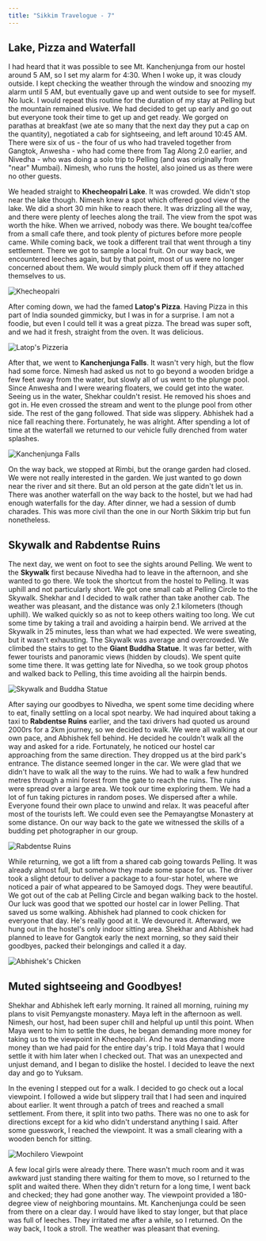 ```yaml
---
title: "Sikkim Travelogue - 7"
---
```

 
## Lake, Pizza and Waterfall

I had heard that it was possible to see Mt. Kanchenjunga from our hostel around 5 AM, so I set my alarm for 4:30. When I woke up, it was cloudy outside. I kept checking the weather through the window and snoozing my alarm until 5 AM, but eventually gave up and went outside to see for myself. No luck. I would repeat this routine for the duration of my stay at Pelling but the mountain remained elusive. We had decided to get up early and go out but everyone took their time to get up and get ready. We gorged on parathas at breakfast (we ate so many that the next day they put a cap on the quantity), negotiated a cab for sightseeing, and left around 10:45 AM. There were six of us - the four of us who had traveled together from Gangtok, Anwesha - who had come there from Tag Along 2.0 earlier, and Nivedha - who was doing a solo trip to Pelling (and was originally from "near" Mumbai). Nimesh, who runs the hostel, also joined us as there were no other guests.

We headed straight to **Khecheopalri Lake**. It was crowded. We didn't stop near the lake though. Nimesh knew a spot which offered good view of the lake. We did a short 30 min hike to reach there. It was drizzling all the way, and there were plenty of leeches along the trail. The view from the spot was worth the hike. When we arrived, nobody was there. We bought tea/coffee from a small cafe there, and took plenty of pictures before more people came. While coming back, we took a different trail that went through a tiny settlement. There we got to sample a local fruit. On our way back, we encountered leeches again, but by that point, most of us were no longer concerned about them. We would simply pluck them off if they attached themselves to us.

![Khecheopalri](/assets/images/posts/sikkim-travelogue/khecheopalri.jpg)

After coming down, we had the famed **Latop's Pizza**. Having Pizza in this part of India sounded gimmicky, but I was in for a surprise. I am not a foodie, but even I could tell it was a great pizza. The bread was super soft, and we had it fresh, straight from the oven. It was delicious.

![Latop's Pizzeria](/assets/images/posts/sikkim-travelogue/latops.jpg)

After that, we went to **Kanchenjunga Falls**. It wasn't very high, but the flow had some force. Nimesh had asked us not to go beyond a wooden bridge a few feet away from the water, but slowly all of us went to the plunge pool. Since Anwesha and I were wearing floaters, we could get  into the water. Seeing us in the water, Shekhar couldn't resist. He removed his shoes and got in. He even crossed the stream and went to the plunge pool from other side. The rest of the gang followed. That side was slippery. Abhishek had a nice fall reaching there. Fortunately, he was alright. After spending a lot of time at the waterfall we returned to our vehicle fully drenched from water splashes. 

![Kanchenjunga Falls](/assets/images/posts/sikkim-travelogue/kanchenjunga-falls.jpg)

On the way back, we stopped at Rimbi, but the orange garden had closed. We were not really interested in the garden. We just wanted to go down near the river and sit there. But an old person at the gate didn't let us in. There was another waterfall on the way back to the hostel, but we had had enough waterfalls for the day. After dinner, we had a session of dumb charades. This was more civil than the one in our North Sikkim trip but fun nonetheless. 

## Skywalk and Rabdentse Ruins

The next day, we went on foot to see the sights around Pelling. We went to the **Skywalk** first because Nivedha had to leave in the afternoon, and she wanted to go there. We took the shortcut from the hostel to Pelling. It was uphill and not particularly short. We got one small cab at Pelling Circle to the Skywalk. Shekhar and I decided to walk rather than take another cab. The weather was pleasant, and the distance was only 2.1 kilometers (though uphill). We walked quickly so as not to keep others waiting too long. We cut some time by taking a trail and avoiding a hairpin bend. We arrived at the Skywalk in 25 minutes, less than what we had expected. We were sweating, but it wasn't exhausting. The Skywalk was average and overcrowded. We climbed the stairs to get to the **Giant Buddha Statue**. It was far better, with fewer tourists and panoramic views (hidden by clouds). We spent quite some time there. It was getting late for Nivedha, so we took group photos and walked back to Pelling, this time avoiding all the hairpin bends.

![Skywalk and Buddha Statue](/assets/images/posts/sikkim-travelogue/skywalk.jpg)

After saying our goodbyes to Nivedha, we spent some time deciding where to eat, finally settling on a local spot nearby. We had inquired about taking a taxi to **Rabdentse Ruins** earlier, and the taxi drivers had quoted us around 2000rs for a 2km journey, so we decided to walk. We were all walking at our own pace, and Abhishek fell behind. He decided he couldn't walk all the way and asked for a ride. Fortunately, he noticed our hostel car approaching from the same direction. They dropped us at the bird park's entrance. The distance seemed longer in the car. We were glad that we didn't have to walk all the way to the ruins. We had to walk a few hundred metres through a mini forest from the gate to reach the ruins. The ruins were spread over a large area. We took our time exploring them. We had a lot of fun taking pictures in random poses. We dispersed after a while. Everyone found their own place to unwind and relax. It was peaceful after most of the tourists left. We could even see the Pemayangtse Monastery at some distance. On our way back to the gate we witnessed the skills of a budding pet photographer in our group. 

![Rabdentse Ruins](/assets/images/posts/sikkim-travelogue/rabdentse.jpg)

While returning, we got a lift from a shared cab going towards Pelling. It was already almost full, but somehow they made some space for us. The driver took a slight detour to deliver a package to a four-star hotel, where we noticed a pair of what appeared to be Samoyed dogs. They were beautiful. We got out of the cab at Pelling Circle and began walking back to the hostel. Our luck was good that   we spotted our hostel car in lower Pelling. That saved us some walking. Abhishek had planned to cook chicken for everyone that day. He's really good at it. We devoured it. Afterward, we hung out in the hostel's only indoor sitting area. Shekhar and Abhishek had planned to leave for Gangtok early the next morning, so they said their goodbyes, packed their belongings and called it a day.

![Abhishek's Chicken](/assets/images/posts/sikkim-travelogue/mochilero-food.jpg)

## Muted sightseeing and Goodbyes!

Shekhar and Abhishek left early morning. It rained all morning, ruining my plans to visit Pemyangste monastery. Maya left in the afternoon as well. Nimesh, our host, had been super chill and helpful up until this point. When Maya went to him to settle the dues, he began demanding more money for taking us to the viewpoint in Khecheopalri. And he was demanding more money than we had paid for the entire day's trip. I told Maya that I would settle it with him later when I checked out. That was an unexpected and unjust demand, and I began to dislike the hostel. I decided to leave the next day and go to Yuksam.

In the evening I stepped out for a walk. I decided to go check out a local viewpoint. I followed a wide but slippery trail that I had seen and inquired about earlier. It went through a patch of trees and reached a small settlement. From there, it split into two paths. There was no one to ask for directions except for a kid who didn't understand anything I said. After some guesswork, I reached the viewpoint. It was a small clearing with a wooden bench for sitting. 

![Mochilero Viewpoint](/assets/images/posts/sikkim-travelogue/mochilero-viewpoint.jpg)

A few local girls were already there. There wasn't much room and it was awkward just standing there waiting for them to move, so I returned to the split and waited there. When they didn't return for a long time, I went back and checked; they had gone another way. The viewpoint provided a 180-degree view of neighboring mountains. Mt. Kanchenjunga could be seen from there on a clear day. I would have liked to stay longer, but that place was full of leeches. They irritated me after a while, so I returned. On the way back, I took a stroll. The weather was pleasant that evening.
